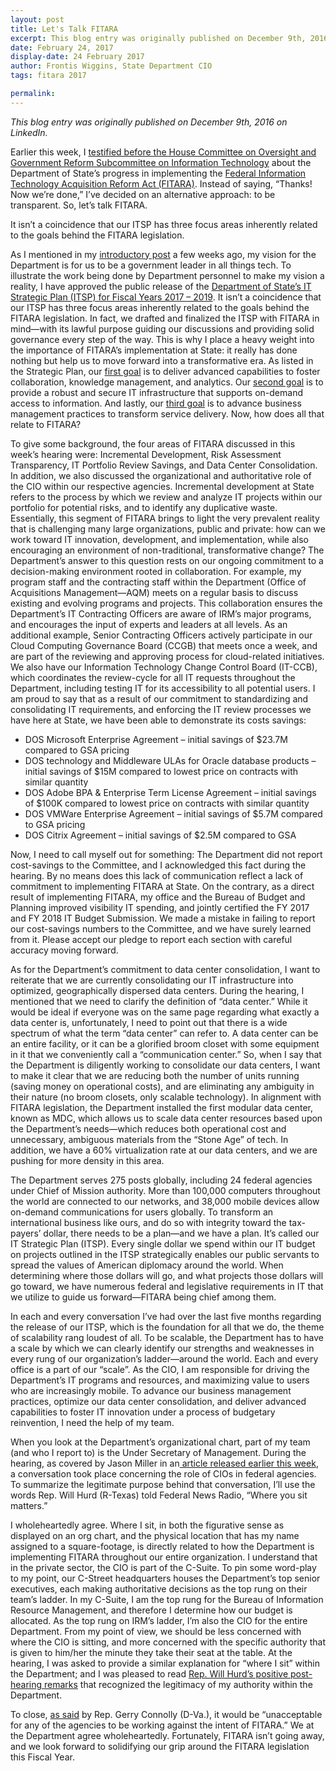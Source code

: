 ```yaml
---
layout: post
title: Let's Talk FITARA
excerpt: This blog entry was originally published on December 9th, 2016 on LinkedIn. Earlier this week, I testified before the House Committee on Oversight and Government Reform Subcommittee on Information Technology about the Department of State’s progress in implementing the Federal Information Technology Acquisition Reform Act (FITARA).
date: February 24, 2017
display-date: 24 February 2017
author: Frontis Wiggins, State Department CIO
tags: fitara 2017

permalink: 
---
```

_This blog entry was originally published on December 9th, 2016 on LinkedIn._

Earlier this week, I [testified before the House Committee on Oversight and Government Reform Subcommittee on Information Technology](https://republicans-oversight.house.gov/hearing/federal-information-technology-acquisition-reform-act-fitara-scorecard-3-0-measuring-agencies-implementation/) about the Department of State’s progress in implementing the [Federal Information Technology Acquisition Reform Act (FITARA)](https://www.congress.gov/bill/113th-congress/house-bill/1232?q=%7B%22search%22%3A%5B%22Federal+Information+Technology%22%5D%7D&r=19). Instead of saying, “Thanks! Now we’re done,” I’ve decided on an alternative approach: to be transparent. So, let’s talk FITARA.

It isn’t a coincidence that our ITSP has three focus areas inherently related to the goals behind the FITARA legislation.

As I mentioned in my [introductory post](https://www.linkedin.com/pulse/your-mark-get-set-cio-frontis-wiggins?trk=pulse_spock-articles) a few weeks ago,
my vision for the Department is for us to be a government leader in all things tech. To illustrate the work being done by
Department personnel to make my vision a reality, I have approved the public release of the [Department of State’s IT Strategic Plan (ITSP) for Fiscal Years 2017 – 2019](https://www.state.gov/m/irm/itplan/index.htm).
It isn’t a coincidence that our ITSP has three focus areas inherently related to the goals behind the FITARA legislation. In fact, we drafted and finalized the ITSP with FITARA in mind—with its lawful purpose guiding our discussions and providing solid governance every step of the way. This is why I place a heavy weight into the importance of FITARA’s implementation at State:
it really has done nothing but help us to move forward into a transformative era. As listed in the Strategic Plan, our [first goal](https://www.state.gov/m/irm/itplan/264054.htm#innovation) is to deliver advanced capabilities to foster collaboration, knowledge management, and analytics. Our [second goal](https://www.state.gov/m/irm/itplan/264054.htm#infrastructure) is to provide a robust and secure IT infrastructure that supports on-demand access to information. And lastly, our [third goal](https://www.state.gov/m/irm/itplan/264054.htm#management) is to advance business management practices to transform service delivery. Now, how does all that relate to FITARA?

To give some background, the four areas of FITARA discussed in this week’s hearing were: Incremental Development, Risk Assessment Transparency, IT Portfolio Review Savings, and Data Center Consolidation. In addition, we also discussed the organizational and authoritative role of the CIO within our respective agencies. Incremental development at State refers to the process by which we review and analyze IT projects within our portfolio for potential risks, and to identify any duplicative waste.  Essentially, this segment of FITARA brings to light the very prevalent reality that is challenging many large organizations, public and private: how can we work toward IT innovation, development, and implementation, while also encouraging an environment of non-traditional, transformative change? The Department’s answer to this question rests on our ongoing commitment to a decision-making environment rooted in collaboration. For example, my program staff and the contracting staff within the Department (Office of Acquisitions Management—AQM) meets on a regular basis to discuss existing and evolving programs and projects. This collaboration ensures the Department’s IT Contracting Officers are aware of IRM’s major programs, and encourages the input of experts and leaders at all levels. As an additional example, Senior Contracting Officers actively participate in our Cloud Computing Governance Board (CCGB) that meets once a week, and are part of the reviewing and approving process for cloud-related initiatives. We also have our Information Technology Change Control Board (IT-CCB), which coordinates the review-cycle for all IT requests throughout the Department, including testing IT for its accessibility to all potential users. I am proud to say that as a result of our commitment to standardizing and consolidating IT requirements, and enforcing the IT review processes we have here at State, we have been able to demonstrate its costs savings:

* DOS Microsoft Enterprise Agreement – initial savings of $23.7M compared to GSA pricing
* DOS technology and Middleware ULAs for Oracle database products – initial savings of $15M compared to lowest price on contracts with similar quantity
* DOS Adobe BPA & Enterprise Term License Agreement – initial savings of $100K compared to lowest price on contracts with similar quantity
* DOS VMWare Enterprise Agreement – initial savings of $5.7M compared to GSA pricing
* DOS Citrix Agreement – initial savings of $2.5M compared to GSA

Now, I need to call myself out for something: The Department did not report cost-savings to the Committee, and I acknowledged this fact during the hearing. By no means does this lack of communication reflect a lack of commitment to implementing FITARA at State. On the contrary, as a direct result of implementing FITARA, my office and the Bureau of Budget and Planning improved visibility IT spending, and jointly certified the FY 2017 and FY 2018 IT Budget Submission. We made a mistake in failing to report our cost-savings numbers to the Committee, and we have surely learned from it. Please accept our pledge to report each section with careful accuracy moving forward.

As for the Department’s commitment to data center consolidation, I want to reiterate that we are currently consolidating our IT infrastructure into optimized, geographically dispersed data centers. During the hearing, I mentioned that we need to clarify the definition of “data center.” While it would be ideal if everyone was on the same page regarding what exactly a data center is, unfortunately, I need to point out that there is a wide spectrum of what the term “data center” can refer to. A data center can be an entire facility, or it can be a glorified broom closet with some equipment in it that we conveniently call a “communication center.” So, when I say that the Department is diligently working to consolidate our data centers, I want to make it clear that we are reducing both the number of units running (saving money on operational costs), and are eliminating any ambiguity in their nature (no broom closets, only scalable technology). In alignment with FITARA legislation, the Department installed the first modular data center, known as MDC, which allows us to scale data center resources based upon the Department’s needs—which reduces both operational cost and unnecessary, ambiguous materials from the “Stone Age” of tech. In addition, we have a 60% virtualization rate at our data centers, and we are pushing for more density in this area.

The Department serves 275 posts globally, including 24 federal agencies under Chief of Mission authority. More than 100,000 computers throughout the world are connected to our networks, and 38,000 mobile devices allow on-demand communications for users globally. To transform an international business like ours, and do so with integrity toward the tax-payers’ dollar, there needs to be a plan—and we have a plan. It’s called our IT Strategic Plan (ITSP). Every single dollar we spend within our IT budget on projects outlined in the ITSP strategically enables our public servants to spread the values of American diplomacy around the world. When determining where those dollars will go, and what projects those dollars will go toward, we have numerous federal and legislative requirements in IT that we utilize to guide us forward—FITARA being chief among them.

In each and every conversation I’ve had over the last five months regarding the release of our ITSP, which is the foundation for all that we do, the theme of scalability rang loudest of all. To be scalable, the Department has to have a scale by which we can clearly identify our strengths and weaknesses in every rung of our organization’s ladder—around the world. Each and every office is a part of our “scale”. As the CIO, I am responsible for driving the Department’s IT programs and resources, and maximizing value to users who are increasingly mobile. To advance our business management practices, optimize our data center consolidation, and deliver advanced capabilities to foster IT innovation under a process of budgetary reinvention, I need the help of my team.

When you look at the Department’s organizational chart, part of my team (and who I report to) is the Under Secretary of Management. During the hearing, as covered by Jason Miller in an[ article released earlier this week](https://federalnewsradio.com/cio-news/2016/12/half-major-agencies-fall-short-correct-cio-reporting-structure/), a conversation took place concerning the role of CIOs in federal agencies. To summarize the legitimate purpose behind that conversation, I’ll use the words Rep. Will Hurd (R-Texas) told Federal News Radio, “Where you sit matters.”

I wholeheartedly agree. Where I sit, in both the figurative sense as displayed on an org chart, and the physical location that has my name assigned to a square-footage, is directly related to how the Department is implementing FITARA throughout our entire organization. I understand that in the private sector, the CIO is part of the C-Suite. To pin some word-play to my point, our C-Street headquarters houses the Department’s top senior executives, each making authoritative decisions as the top rung on their team’s ladder.  In my C-Suite, I am the top rung for the Bureau of Information Resource Management, and therefore I determine how our budget is allocated. As the top rung on IRM’s ladder, I’m also the CIO for the entire Department. From my point of view, we should be less concerned with where the CIO is sitting, and more concerned with the specific authority that is given to him/her the minute they take their seat at the table. At the hearing, I was asked to provide a similar explanation for “where I sit” within the Department; and I was pleased to read [Rep. Will Hurd’s positive post-hearing remarks](https://federalnewsradio.com/cio-news/2016/12/half-major-agencies-fall-short-correct-cio-reporting-structure/) that recognized the legitimacy of my authority within the Department.

To close, [as said](https://federalnewsradio.com/cio-news/2016/12/half-major-agencies-fall-short-correct-cio-reporting-structure/) by Rep. Gerry Connolly (D-Va.), it would be “unacceptable for any of the agencies to be working against the intent of FITARA.” We at the Department agree wholeheartedly. Fortunately, FITARA isn’t going away, and we look forward to solidifying our grip around the FITARA legislation this Fiscal Year.
